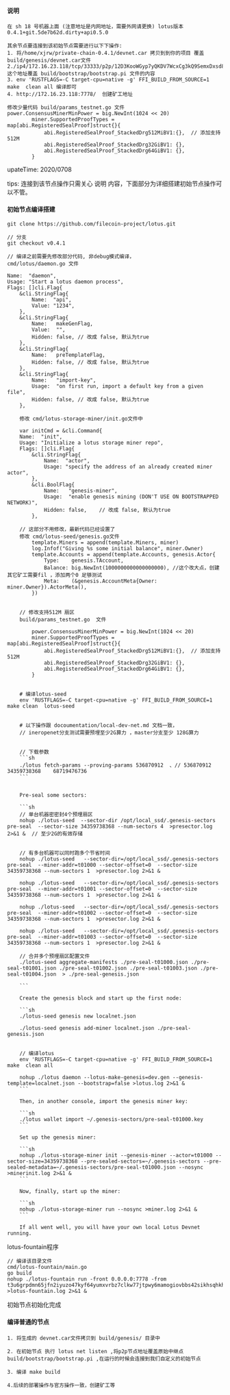 #### 说明

    在 sh 18 号机器上面 (注意地址是内网地址，需要外网请更换) lotus版本  0.4.1+git.5de7b62d.dirty+api0.5.0
    
    其余节点要连接到该初始节点需要进行以下下操作:
    1. 将/home/xjrw/private-chain-0.4.1/devnet.car 拷贝到到你的项目 覆盖 build/genesis/devnet.car文件
    2./ip4/172.16.23.118/tcp/33333/p2p/12D3KooWGyp7yQKDV7WcxCg3kQ9SemxDxsd8RUewVM2uuU4n5gBD    这个地址覆盖 build/bootstrap/bootstrap.pi 文件的内容
    3. env 'RUSTFLAGS=-C target-cpu=native -g' FFI_BUILD_FROM_SOURCE=1 make  clean all 编译即可
    4. http://172.16.23.118:7778/  创建矿工地址

    修改少量代码 build/params_testnet.go 文件
    power.ConsensusMinerMinPower = big.NewInt(1024 << 20)
            miner.SupportedProofTypes = map[abi.RegisteredSealProof]struct{}{
                abi.RegisteredSealProof_StackedDrg512MiBV1:{},  // 添加支持512M
                abi.RegisteredSealProof_StackedDrg32GiBV1: {},
                abi.RegisteredSealProof_StackedDrg64GiBV1: {},
	        }

   
upateTime: 2020/0708

tips: 连接到该节点操作只需关心 说明 内容，下面部分为详细搭建初始节点操作可以不管。

#### 初始节点编译搭建


    git clone https://github.com/filecoin-project/lotus.git
    
    // 分支
    git checkout v0.4.1

    // 编译之前需要先修改部分代码, 非debug模式编译，
    cmd/lotus/daemon.go 文件

	Name:  "daemon",
	Usage: "Start a lotus daemon process",
	Flags: []cli.Flag{
		&cli.StringFlag{
			Name:  "api",
			Value: "1234",
		},
		&cli.StringFlag{
			Name:   makeGenFlag,
			Value:  "",
			Hidden: false, // 改成 false, 默认为true
		},
		&cli.StringFlag{
			Name:   preTemplateFlag,
			Hidden: false, // 改成 false, 默认为true
		},
		&cli.StringFlag{
			Name:   "import-key",
			Usage:  "on first run, import a default key from a given file",
			Hidden: false, // 改成 false, 默认为true
		},

        修改 cmd/lotus-storage-miner/init.go文件中
    
        var initCmd = &cli.Command{
        Name:  "init",
        Usage: "Initialize a lotus storage miner repo",
        Flags: []cli.Flag{
            &cli.StringFlag{
                Name:  "actor",
                Usage: "specify the address of an already created miner actor",
            },
            &cli.BoolFlag{
                Name:   "genesis-miner",
                Usage:  "enable genesis mining (DON'T USE ON BOOTSTRAPPED NETWORK)",
                Hidden: false,    // 改成 false, 默认为true
            },

        // 这部分不用修改，最新代码已经设置了
        修改 cmd/lotus-seed/genesis.go文件
        	template.Miners = append(template.Miners, miner)
			log.Infof("Giving %s some initial balance", miner.Owner)
			template.Accounts = append(template.Accounts, genesis.Actor{
				Type:    genesis.TAccount,
				Balance: big.NewInt(1000000000000000000), //这个改大点，创建其它矿工需要fil ，添加两个0 足够测试
				Meta:    (&genesis.AccountMeta{Owner: miner.Owner}).ActorMeta(),
			})


        // 修改支持512M 扇区
        build/params_testnet.go  文件

        	power.ConsensusMinerMinPower = big.NewInt(1024 << 20)
            miner.SupportedProofTypes = map[abi.RegisteredSealProof]struct{}{
                abi.RegisteredSealProof_StackedDrg512MiBV1:{},  // 添加支持512M
                abi.RegisteredSealProof_StackedDrg32GiBV1: {},
                abi.RegisteredSealProof_StackedDrg64GiBV1: {},
	        }


        # 编译lotus-seed
        env 'RUSTFLAGS=-C target-cpu=native -g' FFI_BUILD_FROM_SOURCE=1 make clean  lotus-seed


        # 以下操作跟 docoumentation/local-dev-net.md 文档一致，
        // ineropenet分支测试需要预埋至少2G算力 ，master分支至少 128G算力


        // 下载参数
        ```sh
        ./lotus fetch-params --proving-params 536870912  、// 536870912    34359738368    68719476736
        ```


        Pre-seal some sectors:

        ```sh
        // 单台机器密密封4个预埋扇区
        nohup ./lotus-seed  --sector-dir /opt/local_ssd/.genesis-sectors pre-seal  --sector-size 34359738368 --num-sectors 4  >presector.log 2>&1 &  // 至少2G的有效存储 


        // 有多台机器可以同时跑多个节省时间
        nohup ./lotus-seed   --sector-dir=/opt/local_ssd/.genesis-sectors   pre-seal  --miner-addr=t01000 --sector-offset=0  --sector-size 34359738368 --num-sectors 1  >presector.log 2>&1 & 

        nohup ./lotus-seed   --sector-dir=/opt/local_ssd/.genesis-sectors   pre-seal  --miner-addr=t01001 --sector-offset=0  --sector-size 34359738368 --num-sectors 1  >presector.log 2>&1 & 

        nohup ./lotus-seed   --sector-dir=/opt/local_ssd/.genesis-sectors   pre-seal  --miner-addr=t01002 --sector-offset=0  --sector-size 34359738368 --num-sectors 1  >presector.log 2>&1 & 

        nohup ./lotus-seed   --sector-dir=/opt/local_ssd/.genesis-sectors   pre-seal  --miner-addr=t01003 --sector-offset=0  --sector-size 34359738368 --num-sectors 1  >presector.log 2>&1 & 

        // 合并多个预埋扇区配置文件
        ./lotus-seed aggregate-manifests ./pre-seal-t01000.json ./pre-seal-t01001.json ./pre-seal-t01002.json ./pre-seal-t01003.json ./pre-seal-t01004.json  > ./pre-seal-genesis.json

        ```

        Create the genesis block and start up the first node:

        ```sh
        ./lotus-seed genesis new localnet.json
        
        ./lotus-seed genesis add-miner localnet.json ./pre-seal-genesis.json
        

        // 编译lotus 
        env 'RUSTFLAGS=-C target-cpu=native -g' FFI_BUILD_FROM_SOURCE=1 make  clean all

        nohup ./lotus daemon --lotus-make-genesis=dev.gen --genesis-template=localnet.json --bootstrap=false >lotus.log 2>&1 &
        ```

        Then, in another console, import the genesis miner key:

        ```sh
        ./lotus wallet import ~/.genesis-sectors/pre-seal-t01000.key
        ```

        Set up the genesis miner:

        ```sh
        nohup ./lotus-storage-miner init --genesis-miner --actor=t01000 --sector-size=34359738368 --pre-sealed-sectors=~/.genesis-sectors --pre-sealed-metadata=~/.genesis-sectors/pre-seal-t01000.json --nosync >minerinit.log 2>&1 &
        ```

        Now, finally, start up the miner:

        ```sh
        nohup ./lotus-storage-miner run --nosync >miner.log 2>&1 &
        ```

        If all went well, you will have your own local Lotus Devnet running.

lotus-fountain程序

    // 编译该目录文件
    cmd/lotus-fountain/main.go
    go build
    nohup ./lotus-fountain run -front 0.0.0.0:7778 -from t3u6grpdmn65jfn2iyuzo47kyf64yumxvrbz7clkw77jtpwy6mamogiovbbs42sikhsqhkhnp3lepqy46slpsq >lotus-fountain.log 2>&1 &

初始节点初始化完成

#### 编译普通的节点

    1. 将生成的 devnet.car文件拷贝到 build/genesis/ 目录中

    2. 在初始节点 执行 lotus net listen ,将p2p节点地址覆盖原始中继点 build/bootstrap/bootstrap.pi ,在运行的时候会连接到我们自定义的初始节点
    
    3. 编译 make build

    4.后续的部署操作与官方操作一致，创建矿工等




